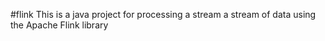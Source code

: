 #flink
This is a java project for processing a stream a stream of data using the Apache Flink library
